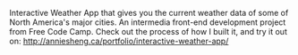 Interactive Weather App that gives you the current weather data of some of North America's major cities.
An intermedia front-end development project from Free Code Camp. 
Check out the process of how I built it, and try it out on: 
http://anniesheng.ca/portfolio/interactive-weather-app/
